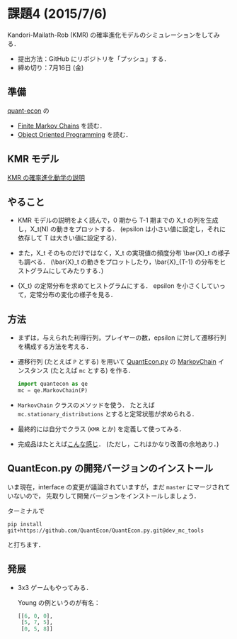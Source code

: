 課題4 (2015/7/6)
================

Kandori-Mailath-Rob (KMR) の確率進化モデルのシミュレーションをしてみる．

* 提出方法：GitHub にリポジトリを「プッシュ」する．
* 締め切り：7月16日 (金)


## 準備

[quant-econ](http://quant-econ.net/py/) の
* [Finite Markov Chains](http://quant-econ.net/py/finite_markov.html) を読む．
* [Object Oriented Programming](http://quant-econ.net/py/python_oop.html) を読む．


## KMR モデル

[KMR の確率進化動学の説明](http://nbviewer.ipython.org/github/OyamaZemi/exercises2015/blob/master/ex04/KMR_notes.ipynb)


## やること

* KMR モデルの説明をよく読んで，0 期から T-1 期までの X\_t の列を生成し，X\_t(N) の動きをプロットする．
  (epsilon は小さい値に設定し，それに依存して T は大きい値に設定する)．

* また，X\_t そのものだけではなく，X\_t の実現値の頻度分布 \\bar{X}\_t の様子も調べる．
  (\\bar{X}\_t の動きをプロットしたり，\\bar{X}\_{T-1} の分布をヒストグラムにしてみたりする．)

* {X\_t} の定常分布を求めてヒストグラムにする．
  epsilon を小さくしていって，定常分布の変化の様子を見る．


## 方法

* まずは，与えられた利得行列，プレイヤーの数，epsilon に対して遷移行列を構成する方法を考える．

* 遷移行列 (たとえば `P` とする) を用いて
  [QuantEcon.py](https://github.com/QuantEcon/QuantEcon.py) の
  [MarkovChain](http://quanteconpy.readthedocs.org/en/latest/tools/mc_tools.html#quantecon.mc_tools.MarkovChain)
  インスタンス (たとえば `mc` とする) を作る．

  ```python
  import quantecon as qe
  mc = qe.MarkovChain(P)
  ```

* `MarkovChain` クラスのメソッドを使う．
  たとえば `mc.stationary_distributions` とすると定常状態が求められる．

* 最終的には自分でクラス (`KMR` とか) を定義して使ってみる．

* 完成品はたとえば[こんな感じ](http://nbviewer.ipython.org/github/oyamad/stochevolution/blob/57738da63f608cfd27d30c6a446ecd4afc48a39d/KMR_2x2_example.ipynb)．
  (ただし，これはかなり改善の余地あり．)


## QuantEcon.py の開発バージョンのインストール

いま現在，interface の変更が議論されていますが，まだ `master` にマージされていないので，
先取りして開発バージョンをインストールしましょう．

ターミナルで

```
pip install git+https://github.com/QuantEcon/QuantEcon.py.git@dev_mc_tools
```

と打ちます．


## 発展

* 3x3 ゲームもやってみる．

  Young の例というのが有名：

  ```python
  [[6, 0, 0],
   [5, 7, 5],
   [0, 5, 8]]
  ```
